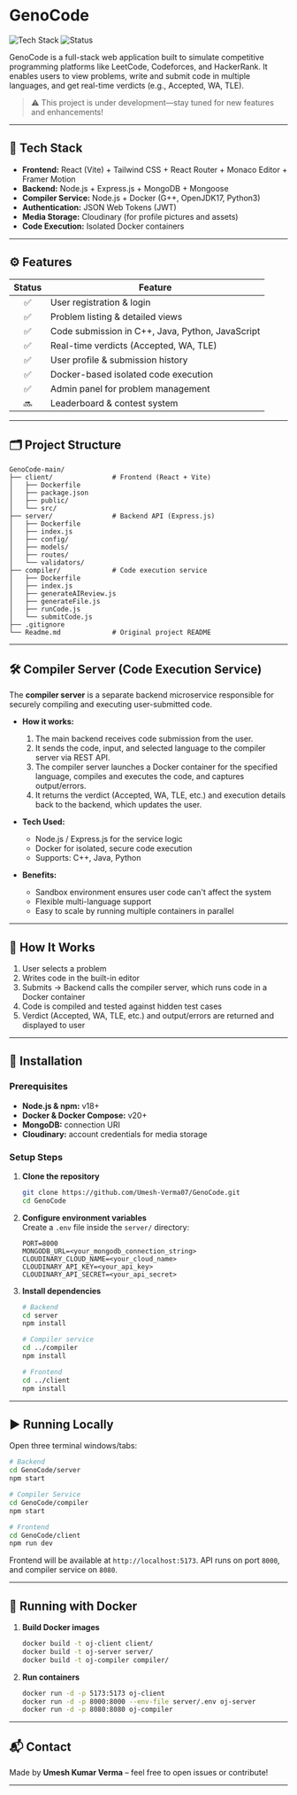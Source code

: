 # GenoCode

![Tech Stack](https://img.shields.io/badge/stack-React%20%2B%20Node.js%20%2B%20MongoDB-Informational)
![Status](https://img.shields.io/badge/status-In%20Development-yellow)

GenoCode is a full-stack web application built to simulate competitive programming platforms like LeetCode, Codeforces, and HackerRank. It enables users to view problems, write and submit code in multiple languages, and get real-time verdicts (e.g., Accepted, WA, TLE).

> ⚠️ This project is under development—stay tuned for new features and enhancements!

---

## 🚀 Tech Stack

- **Frontend:** React (Vite) + Tailwind CSS + React Router + Monaco Editor + Framer Motion  
- **Backend:** Node.js + Express.js + MongoDB + Mongoose  
- **Compiler Service:** Node.js + Docker (G++, OpenJDK17, Python3)  
- **Authentication:** JSON Web Tokens (JWT)  
- **Media Storage:** Cloudinary (for profile pictures and assets)  
- **Code Execution:** Isolated Docker containers  

---

## ⚙️ Features

| Status | Feature                                 |
|:------:|------------------------------------------|
| ✅     | User registration & login               |
| ✅     | Problem listing & detailed views         |
| ✅     | Code submission in C++, Java, Python, JavaScript    |
| ✅     | Real-time verdicts (Accepted, WA, TLE) |
| ✅     | User profile & submission history       |
| ✅     | Docker-based isolated code execution    |
| ✅     | Admin panel for problem management      |
| 🔜     | Leaderboard & contest system            |

---

## 🗂️ Project Structure

```
GenoCode-main/
├── client/               # Frontend (React + Vite)
│   ├── Dockerfile
│   ├── package.json
│   ├── public/
│   └── src/
├── server/               # Backend API (Express.js)
│   ├── Dockerfile
│   ├── index.js
│   ├── config/
│   ├── models/
│   ├── routes/
│   └── validators/
├── compiler/             # Code execution service
│   ├── Dockerfile
│   ├── index.js
│   ├── generateAIReview.js
│   ├── generateFile.js
│   ├── runCode.js
│   └── submitCode.js
├── .gitignore
└── Readme.md             # Original project README
```

---

## 🛠️ Compiler Server (Code Execution Service)

The **compiler server** is a separate backend microservice responsible for securely compiling and executing user-submitted code.

- **How it works:**
    1. The main backend receives code submission from the user.
    2. It sends the code, input, and selected language to the compiler server via REST API.
    3. The compiler server launches a Docker container for the specified language, compiles and executes the code, and captures output/errors.
    4. It returns the verdict (Accepted, WA, TLE, etc.) and execution details back to the backend, which updates the user.

- **Tech Used:**  
    - Node.js / Express.js for the service logic  
    - Docker for isolated, secure code execution  
    - Supports: C++, Java, Python

- **Benefits:**  
    - Sandbox environment ensures user code can't affect the system  
    - Flexible multi-language support  
    - Easy to scale by running multiple containers in parallel

---

## 🧠 How It Works

1. User selects a problem  
2. Writes code in the built-in editor  
3. Submits → Backend calls the compiler server, which runs code in a Docker container  
4. Code is compiled and tested against hidden test cases  
5. Verdict (Accepted, WA, TLE, etc.) and output/errors are returned and displayed to user

---

## 🔧 Installation

### Prerequisites

- **Node.js & npm:** v18+  
- **Docker & Docker Compose:** v20+  
- **MongoDB:** connection URI  
- **Cloudinary:** account credentials for media storage  

### Setup Steps

1. **Clone the repository**  
   ```bash
   git clone https://github.com/Umesh-Verma07/GenoCode.git
   cd GenoCode
   ```

2. **Configure environment variables**  
   Create a `.env` file inside the `server/` directory:
   ```env
   PORT=8000
   MONGODB_URL=<your_mongodb_connection_string>
   CLOUDINARY_CLOUD_NAME=<your_cloud_name>
   CLOUDINARY_API_KEY=<your_api_key>
   CLOUDINARY_API_SECRET=<your_api_secret>
   ```

3. **Install dependencies**  
   ```bash
   # Backend
   cd server
   npm install

   # Compiler service
   cd ../compiler
   npm install

   # Frontend
   cd ../client
   npm install
   ```

---

## ▶️ Running Locally

Open three terminal windows/tabs:

```bash
# Backend
cd GenoCode/server
npm start

# Compiler Service
cd GenoCode/compiler
npm start

# Frontend
cd GenoCode/client
npm run dev
```

Frontend will be available at `http://localhost:5173`. API runs on port `8000`, and compiler service on `8080`.

---

## 🐳 Running with Docker

1. **Build Docker images**  
   ```bash
   docker build -t oj-client client/
   docker build -t oj-server server/
   docker build -t oj-compiler compiler/
   ```

2. **Run containers**  
   ```bash
   docker run -d -p 5173:5173 oj-client
   docker run -d -p 8000:8000 --env-file server/.env oj-server
   docker run -d -p 8080:8080 oj-compiler
   ```
---

## 📬 Contact

Made by **Umesh Kumar Verma** – feel free to open issues or contribute!

---
